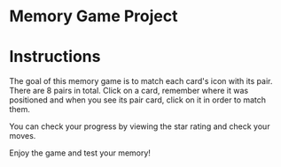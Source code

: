 # Memory Game Project

# Instructions

The goal of this memory game is to match each card's icon with its pair. There are 8 pairs in total. Click on a card, remember where it was positioned and when you see its pair card, click on it in order to match them. 

You can check your progress by viewing the star rating and check your moves.

Enjoy the game and test your memory!
